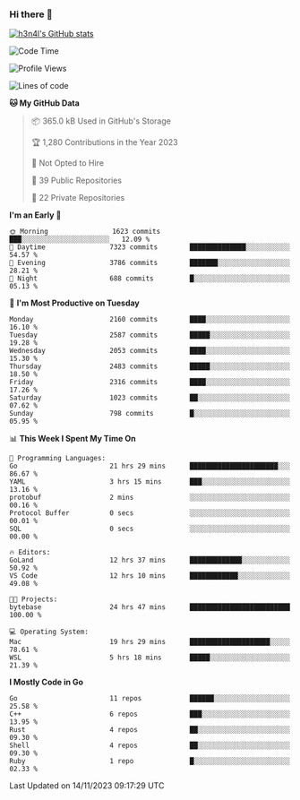 ### Hi there 👋

[![h3n4l's GitHub stats](https://github-readme-stats.vercel.app/api?username=h3n4l&count_private=true&show_icons=true&theme=radical)](https://github.com/h3n4l/github-readme-stats)

<!--START_SECTION:waka-->
![Code Time](http://img.shields.io/badge/Code%20Time-1%2C705%20hrs%2056%20mins-blue)

![Profile Views](http://img.shields.io/badge/Profile%20Views-0-blue)

![Lines of code](https://img.shields.io/badge/From%20Hello%20World%20I%27ve%20Written-3.6%20million%20lines%20of%20code-blue)

**🐱 My GitHub Data** 

> 📦 365.0 kB Used in GitHub's Storage 
 > 
> 🏆 1,280 Contributions in the Year 2023
 > 
> 🚫 Not Opted to Hire
 > 
> 📜 39 Public Repositories 
 > 
> 🔑 22 Private Repositories 
 > 
**I'm an Early 🐤** 

```text
🌞 Morning                1623 commits        ███░░░░░░░░░░░░░░░░░░░░░░   12.09 % 
🌆 Daytime                7323 commits        ██████████████░░░░░░░░░░░   54.57 % 
🌃 Evening                3786 commits        ███████░░░░░░░░░░░░░░░░░░   28.21 % 
🌙 Night                  688 commits         █░░░░░░░░░░░░░░░░░░░░░░░░   05.13 % 
```
📅 **I'm Most Productive on Tuesday** 

```text
Monday                   2160 commits        ████░░░░░░░░░░░░░░░░░░░░░   16.10 % 
Tuesday                  2587 commits        █████░░░░░░░░░░░░░░░░░░░░   19.28 % 
Wednesday                2053 commits        ████░░░░░░░░░░░░░░░░░░░░░   15.30 % 
Thursday                 2483 commits        █████░░░░░░░░░░░░░░░░░░░░   18.50 % 
Friday                   2316 commits        ████░░░░░░░░░░░░░░░░░░░░░   17.26 % 
Saturday                 1023 commits        ██░░░░░░░░░░░░░░░░░░░░░░░   07.62 % 
Sunday                   798 commits         █░░░░░░░░░░░░░░░░░░░░░░░░   05.95 % 
```


📊 **This Week I Spent My Time On** 

```text
💬 Programming Languages: 
Go                       21 hrs 29 mins      ██████████████████████░░░   86.67 % 
YAML                     3 hrs 15 mins       ███░░░░░░░░░░░░░░░░░░░░░░   13.16 % 
protobuf                 2 mins              ░░░░░░░░░░░░░░░░░░░░░░░░░   00.16 % 
Protocol Buffer          0 secs              ░░░░░░░░░░░░░░░░░░░░░░░░░   00.01 % 
SQL                      0 secs              ░░░░░░░░░░░░░░░░░░░░░░░░░   00.00 % 

🔥 Editors: 
GoLand                   12 hrs 37 mins      █████████████░░░░░░░░░░░░   50.92 % 
VS Code                  12 hrs 10 mins      ████████████░░░░░░░░░░░░░   49.08 % 

🐱‍💻 Projects: 
bytebase                 24 hrs 47 mins      █████████████████████████   100.00 % 

💻 Operating System: 
Mac                      19 hrs 29 mins      ████████████████████░░░░░   78.61 % 
WSL                      5 hrs 18 mins       █████░░░░░░░░░░░░░░░░░░░░   21.39 % 
```

**I Mostly Code in Go** 

```text
Go                       11 repos            ██████░░░░░░░░░░░░░░░░░░░   25.58 % 
C++                      6 repos             ███░░░░░░░░░░░░░░░░░░░░░░   13.95 % 
Rust                     4 repos             ██░░░░░░░░░░░░░░░░░░░░░░░   09.30 % 
Shell                    4 repos             ██░░░░░░░░░░░░░░░░░░░░░░░   09.30 % 
Ruby                     1 repo              █░░░░░░░░░░░░░░░░░░░░░░░░   02.33 % 
```




 Last Updated on 14/11/2023 09:17:29 UTC
<!--END_SECTION:waka-->

